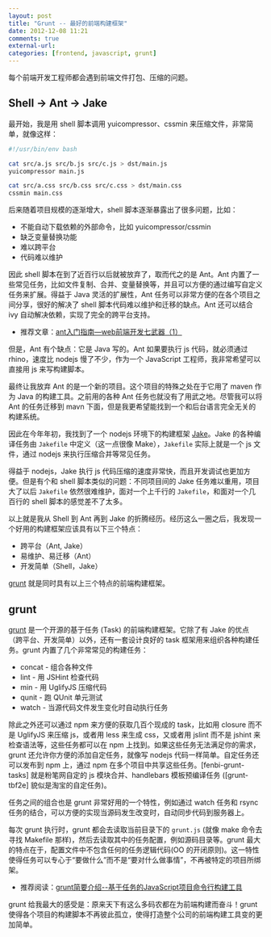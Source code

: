 ```yaml
---
layout: post
title: "Grunt -- 最好的前端构建框架"
date: 2012-12-08 11:21
comments: true
external-url: 
categories: [frontend, javascript, grunt]
---
```


每个前端开发工程师都会遇到前端文件打包、压缩的问题。

## Shell -> Ant -> Jake

最开始，我是用 shell 脚本调用 yuicompressor、cssmin 来压缩文件，非常简单，就像这样：

``` sh
#!/usr/bin/env bash

cat src/a.js src/b.js src/c.js > dst/main.js
yuicompressor main.js

cat src/a.css src/b.css src/c.css > dst/main.css
cssmin main.css
```

后来随着项目规模的逐渐增大，shell 脚本逐渐暴露出了很多问题，比如：

* 不能自动下载依赖的外部命令，比如 yuicompressor/cssmin
* 缺乏变量替换功能
* 难以跨平台
* 代码难以维护

因此 shell 脚本在到了近百行以后就被放弃了，取而代之的是 Ant。Ant 内置了一些常见任务，比如文件复制、合并、变量替换等，并且可以方便的通过编写自定义任务来扩展。得益于 Java 灵活的扩展性，Ant 任务可以非常方便的在各个项目之间分享，很好的解决了 shell 脚本代码难以维护和迁移的缺点。Ant 还可以结合 ivy 自动解决依赖，实现了完全的跨平台支持。

* 推荐文章：[ant入门指南—web前端开发七武器（1）]

但是，Ant 有个缺点：它是 Java 写的。Ant 如果要执行 js 代码，就必须通过 rhino，速度比 nodejs 慢了不少，作为一个 JavaScript 工程师，我非常希望可以直接用 js 来写构建脚本。

最终让我放弃 Ant 的是一个新的项目。这个项目的特殊之处在于它用了 maven 作为 Java 的构建工具。之前用的各种 Ant 任务也就没有了用武之地。尽管我可以将 Ant 的任务迁移到 mavn 下面，但是我更希望能找到一个和后台语言完全无关的构建系统。

因此在今年年初，我找到了一个 nodejs 环境下的构建框架 [Jake]。Jake 的各种编译任务由 `Jakefile` 中定义（这一点很像 Make），`Jakefile` 实际上就是一个 js 文件，通过 nodejs 来执行压缩合并等常见任务。

得益于 nodejs，Jake 执行 js 代码压缩的速度非常快，而且开发调试也更加方便。但是有个和 shell 脚本类似的问题：不同项目间的 Jake 任务难以重用，项目大了以后 `Jakefile` 依然很难维护，面对一个上千行的 `Jakefile`，和面对一个几百行的 shell 脚本的感觉差不了太多。

以上就是我从 Shell 到 Ant 再到 Jake 的折腾经历。经历这么一圈之后，我发现一个好用的构建框架应该具有以下三个特点：

* 跨平台（Ant, Jake）
* 易维护、易迁移（Ant）
* 开发简单（Shell，Jake）

[grunt] 就是同时具有以上三个特点的前端构建框架。

## grunt

[grunt] 是一个开源的基于任务 (Task) 的前端构建框架。它除了有 Jake 的优点（跨平台、开发简单）以外，还有一套设计良好的 task 框架用来组织各种构建任务。grunt 内置了几个非常常见的构建任务：

* concat - 组合各种文件
* lint - 用 JSHint 检查代码
* min - 用 UglifyJS 压缩代码
* qunit - 跑 QUnit 单元测试
* watch - 当源代码文件发生变化时自动执行任务

除此之外还可以通过 npm 来方便的获取几百个现成的 task，比如用 closure 而不是 UglifyJS 来压缩 js，或者用 less 来生成 css，又或者用 jslint 而不是 jshint 来检查语法等，这些任务都可以在 npm 上找到。如果这些任务无法满足你的需求，grunt 还允许你方便的添加自定任务，就像写 nodejs 代码一样简单。自定任务还可以发布到 npm 上，通过 npm 在多个项目中共享这些任务。[fenbi-grunt-tasks] 就是粉笔网自定的 js 模块合并、handlebars 模板预编译任务 ([grunt-tbf2e] 貌似是淘宝的自定任务)。

任务之间的组合也是 grunt 非常好用的一个特性，例如通过 watch 任务和 rsync 任务的结合，可以方便的实现当源码发生改变时，自动同步代码到服务器上。

每次 grunt 执行时，grunt 都会去读取当前目录下的 `grunt.js` (就像 make 命令去寻找 Makefile 那样)，然后去读取其中的任务配置，例如源码目录等。grunt 最大的特点在于，配置文件中不包含任何的任务逻辑代码(OO 的开闭原则)。这一特性使得任务可以专心于“要做什么”而不是“要对什么做事情”，不再被特定的项目所绑架。

* 推荐阅读：[grunt简要介绍--基于任务的JavaScript项目命令行构建工具]

grunt 给我最大的感受是：原来天下有这么多码农都在为前端构建而奋斗！grunt 使得各个项目的构建脚本不再彼此孤立，使得打造整个公司的前端构建工具变的更加简单。

[Jake]: https://github.com/mde/jake
[grunt]: http://gruntjs.com
[ant入门指南—web前端开发七武器（1）]: http://www.36ria.com/4411
[grunt简要介绍--基于任务的JavaScript项目命令行构建工具]: http://www.oschina.net/question/89964_47198
